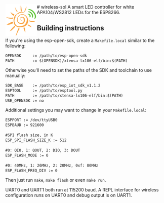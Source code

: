 <img align="left" src="https://raw.githubusercontent.com/jkent/wireless-sol/master/html/images/logo.png" />
# wireless-sol</h1>
A smart LED controller for white APA104/WS2812 LEDs for the ESP8266.

## Building instructions

If you're using the esp-open-sdk, create a `Makefile.local` similar to the following:

    OPENSDK     := /path/to/esp-open-sdk
    PATH        := $(OPENSDK)/xtensa-lx106-elf/bin:$(PATH)

Otherwise you'll need to set the paths of the SDK and toolchain to use manually:

    SDK_BASE    := /path/to/esp_iot_sdk_v1.1.2
    ESPTOOL     := /path/to/esptool.py
    PATH        := /path/to/xtensa-lx106-elf/bin:$(PATH)
    USE_OPENSDK := no

Additional settings you may want to change in your `Makefile.local`:

    ESPPORT := /dev/ttyUSB0
    ESPBAUD := 921600

    #SPI flash size, in K
    ESP_SPI_FLASH_SIZE_K := 512

    #0: QIO, 1: QOUT, 2: DIO, 3: DOUT
    ESP_FLASH_MODE := 0

    #0: 40MHz, 1: 26MHz, 2: 20MHz, 0xf: 80MHz
    ESP_FLASH_FREQ_DIV := 0

Then just run `make`, `make flash` or even `make run`.

UART0 and UART1 both run at 115200 baud.  A REPL interface for wireless configuration runs on UART0 and debug output is on UART1.
